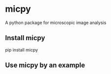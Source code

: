 # micpy
A python package for microscopic image analysis

## Install micpy
pip install micpy

## Use micpy by an example
